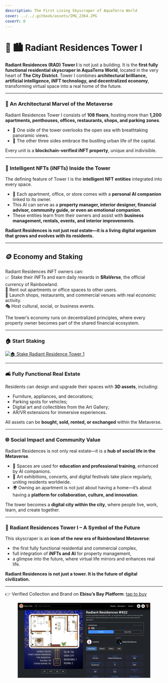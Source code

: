 ```yaml
---
description: The First Living Skyscraper of AquaTerra World
cover: ../../.gitbook/assets/IMG_2364.JPG
coverY: 0
---
```


# 🏨 🏙️ Radiant Residences Tower I

**Radiant Residences (RAD) Tower I** is not just a building. It is the **first fully functional residential skyscraper in AquaTerra World**, located in the very heart of **The City District**. Tower I combines **architectural brilliance, artificial intelligence, iNFT technology, and decentralized economy**, transforming virtual space into a real home of the future.

***

### 🏢 An Architectural Marvel of the Metaverse

Radiant Residences Tower I consists of **108 floors**, hosting more than **1,200 apartments, penthouses, offices, restaurants, shops, and parking zones**.

* 🌊 One side of the tower overlooks the open sea with breathtaking panoramic views.
* 🌆 The other three sides embrace the bustling urban life of the capital.

Every unit is a **blockchain-verified iNFT property**, unique and indivisible.

***

### 🤖 Intelligent NFTs (iNFTs) Inside the Tower

The defining feature of Tower I is the **intelligent NFT entities** integrated into every space.

* 🧠 Each apartment, office, or store comes with a **personal AI companion** linked to its owner.
* This AI can serve as a **property manager, interior designer, financial advisor, community guide, or even an emotional companion**.
* These entities learn from their owners and assist with **business management, rentals, events, and interior improvements**.

**Radiant Residences is not just real estate—it is a living digital organism that grows and evolves with its residents.**

***

## 🪙 Economy and Staking

Radiant Residences iNFT owners can:\
📈 Stake their iNFTs and earn daily rewards in **$RaVerse**, the official currency of Rainbowland.\
🏦 Rent out apartments or office spaces to other users.\
💼 Launch shops, restaurants, and commercial venues with real economic activity.\
🎭 Host cultural, social, or business events.

The tower’s economy runs on decentralized principles, where every property owner becomes part of the shared financial ecosystem.

***

### 🏠 Start Staking

[![🏠 Stake Radiant Residence Tower 1](https://img.shields.io/badge/Stake-Radiant%20Residence%20Tower%201-2E8B57?style=for-the-badge)](https://app.ebisusbay.com/dex/farms/community/0x157b802673ddc5510a32abd2628ca004cef08509)

***

### 🛋️ Fully Functional Real Estate

Residents can design and upgrade their spaces with **3D assets**, including:

* Furniture, appliances, and decorations;
* Parking spots for vehicles;
* Digital art and collectibles from the Art Gallery;
* AR/VR extensions for immersive experiences.

All assets can be **bought, sold, rented, or exchanged** within the Metaverse.

***

### 🌐 Social Impact and Community Value

Radiant Residences is not only real estate—it is a **hub of social life in the Metaverse**.

* 🏫 Spaces are used for **education and professional training**, enhanced by AI companions.
* 🎨 Art exhibitions, concerts, and digital festivals take place regularly, uniting residents worldwide.
* 🌍 Owning an apartment is not just about having a home—it’s about having a **platform for collaboration, culture, and innovation**.

The tower becomes a **digital city within the city**, where people live, work, learn, and create together.

***

### 🚀 Radiant Residences Tower I – A Symbol of the Future

This skyscraper is an **icon of the new era of Rainbowland Metaverse**:

* the first fully functional residential and commercial complex,
* full integration of **iNFTs and AI** for property management,
* a glimpse into the future, where virtual life mirrors and enhances real life.

**Radiant Residences is not just a tower. It is the future of digital civilization.**

***

👉 Verified Collection and Brand on **Ebisu’s Bay Platform**: [tap to bu](https://app.ebisusbay.com/collection/cronos/radiant-residences)[y](https://app.ebisusbay.com/collection/cronos/radiant-residences)

<figure><img src="../../.gitbook/assets/Screenshot 2023-09-17 at 20.38.32.png" alt="Radiant Residences on Ebisusbay marketplace"><figcaption></figcaption></figure>
